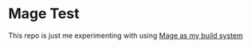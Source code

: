 # Mage Test

This repo is just me experimenting with using [Mage as my build system](https://magefile.org/)
